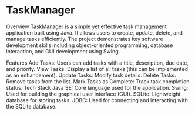# TaskManager

Overview
TaskManager is a simple yet effective task management application built using Java. It allows users to create, update, delete, and manage tasks efficiently. The project demonstrates key software development skills including object-oriented programming, database interaction, and GUI development using Swing.

Features
Add Tasks: Users can add tasks with a title, description, due date, and priority.
View Tasks: Display a list of all tasks (this can be implemented as an enhancement).
Update Tasks: Modify task details.
Delete Tasks: Remove tasks from the list.
Mark Tasks as Complete: Track task completion status.
Tech Stack
Java SE: Core language used for the application.
Swing: Used for building the graphical user interface (GUI).
SQLite: Lightweight database for storing tasks.
JDBC: Used for connecting and interacting with the SQLite database.
